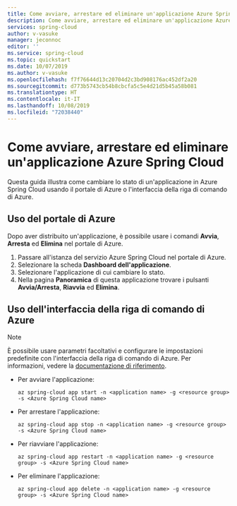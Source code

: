 ```yaml
---
title: Come avviare, arrestare ed eliminare un'applicazione Azure Spring Cloud | Microsoft Docs
description: Come avviare, arrestare ed eliminare un'applicazione Azure Spring Cloud
services: spring-cloud
author: v-vasuke
manager: jeconnoc
editor: ''
ms.service: spring-cloud
ms.topic: quickstart
ms.date: 10/07/2019
ms.author: v-vasuke
ms.openlocfilehash: f7f76644d13c20704d2c3bd908176ac452df2a20
ms.sourcegitcommit: d773b5743cb54b8cbcfa5c5e4d21d5b45a58b081
ms.translationtype: HT
ms.contentlocale: it-IT
ms.lasthandoff: 10/08/2019
ms.locfileid: "72038440"
---
```

# <a name="how-to-start-stop-and-delete-your-azure-spring-cloud-application"></a>Come avviare, arrestare ed eliminare un'applicazione Azure Spring Cloud

Questa guida illustra come cambiare lo stato di un'applicazione in Azure Spring Cloud usando il portale di Azure o l'interfaccia della riga di comando di Azure.

## <a name="using-the-azure-portal"></a>Uso del portale di Azure

Dopo aver distribuito un'applicazione, è possibile usare i comandi **Avvia**, **Arresta** ed **Elimina** nel portale di Azure.

1. Passare all'istanza del servizio Azure Spring Cloud nel portale di Azure.
1. Selezionare la scheda **Dashboard dell'applicazione**.
1. Selezionare l'applicazione di cui cambiare lo stato.
2. Nella pagina **Panoramica** di questa applicazione trovare i pulsanti **Avvia/Arresta**, **Riavvia** ed **Elimina**.

## <a name="using-the-azure-cli"></a>Uso dell'interfaccia della riga di comando di Azure

> [!NOTE]
> È possibile usare parametri facoltativi e configurare le impostazioni predefinite con l'interfaccia della riga di comando di Azure. Per informazioni, vedere la [documentazione di riferimento](spring-cloud-cli-reference.md).

* Per avviare l'applicazione:
    ```Azure CLI
    az spring-cloud app start -n <application name> -g <resource group> -s <Azure Spring Cloud name>
    ```

* Per arrestare l'applicazione:
    ```Azure CLI
    az spring-cloud app stop -n <application name> -g <resource group> -s <Azure Spring Cloud name>
    ```

* Per riavviare l'applicazione:
    ```Azure CLI
    az spring-cloud app restart -n <application name> -g <resource group> -s <Azure Spring Cloud name>
    ```

* Per eliminare l'applicazione:
    ```Azure CLI
    az spring-cloud app delete -n <application name> -g <resource group> -s <Azure Spring Cloud name>
    ```
